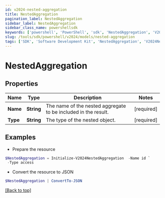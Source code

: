 ```yaml
---
id: v2024-nested-aggregation
title: NestedAggregation
pagination_label: NestedAggregation
sidebar_label: NestedAggregation
sidebar_class_name: powershellsdk
keywords: ['powershell', 'PowerShell', 'sdk', 'NestedAggregation', 'V2024NestedAggregation'] 
slug: /tools/sdk/powershell/v2024/models/nested-aggregation
tags: ['SDK', 'Software Development Kit', 'NestedAggregation', 'V2024NestedAggregation']
---
```



# NestedAggregation

## Properties

Name | Type | Description | Notes
------------ | ------------- | ------------- | -------------
**Name** | **String** | The name of the nested aggregate to be included in the result. | [required]
**Type** | **String** | The type of the nested object. | [required]

## Examples

- Prepare the resource
```powershell
$NestedAggregation = Initialize-V2024NestedAggregation  -Name id `
 -Type access
```

- Convert the resource to JSON
```powershell
$NestedAggregation | ConvertTo-JSON
```


[[Back to top]](#) 

